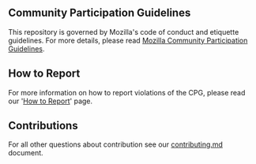 ## Community Participation Guidelines

This repository is governed by Mozilla's code of conduct and etiquette guidelines.
For more details, please read
[Mozilla Community Participation Guidelines](https://www.mozilla.org/about/governance/policies/participation/).

## How to Report
For more information on how to report violations of the CPG, please read our '[How to Report](https://www.mozilla.org/en-US/about/governance/policies/participation/reporting/)' page.


## Contributions

For all other questions about contribution see our
[contributing.md](https://github.com/mozilla/experimenter/blob/master/contributing.md)
document.
